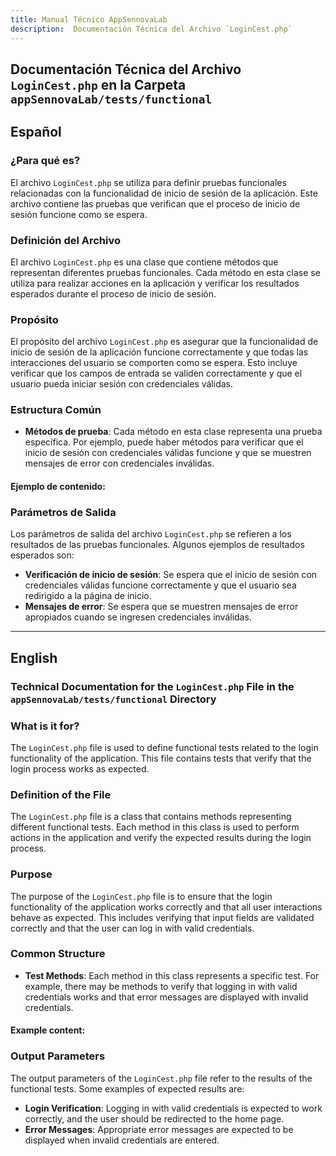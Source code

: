 ```yaml
---
title: Manual Técnico AppSennovaLab
description:  Documentación Técnica del Archivo `LoginCest.php`
---
```


## Documentación Técnica del Archivo `LoginCest.php` en la Carpeta `appSennovaLab/tests/functional`

## Español

### ¿Para qué es?
El archivo `LoginCest.php` se utiliza para definir pruebas funcionales relacionadas con la funcionalidad de inicio de sesión de la aplicación. Este archivo contiene las pruebas que verifican que el proceso de inicio de sesión funcione como se espera.

### Definición del Archivo
El archivo `LoginCest.php` es una clase que contiene métodos que representan diferentes pruebas funcionales. Cada método en esta clase se utiliza para realizar acciones en la aplicación y verificar los resultados esperados durante el proceso de inicio de sesión.

### Propósito
El propósito del archivo `LoginCest.php` es asegurar que la funcionalidad de inicio de sesión de la aplicación funcione correctamente y que todas las interacciones del usuario se comporten como se espera. Esto incluye verificar que los campos de entrada se validen correctamente y que el usuario pueda iniciar sesión con credenciales válidas.

### Estructura Común
- **Métodos de prueba**: Cada método en esta clase representa una prueba específica. Por ejemplo, puede haber métodos para verificar que el inicio de sesión con credenciales válidas funcione y que se muestren mensajes de error con credenciales inválidas.

#### Ejemplo de contenido:

### Parámetros de Salida
Los parámetros de salida del archivo `LoginCest.php` se refieren a los resultados de las pruebas funcionales. Algunos ejemplos de resultados esperados son:

- **Verificación de inicio de sesión**: Se espera que el inicio de sesión con credenciales válidas funcione correctamente y que el usuario sea redirigido a la página de inicio.
- **Mensajes de error**: Se espera que se muestren mensajes de error apropiados cuando se ingresen credenciales inválidas.

---

## English

### Technical Documentation for the `LoginCest.php` File in the `appSennovaLab/tests/functional` Directory

### What is it for?
The `LoginCest.php` file is used to define functional tests related to the login functionality of the application. This file contains tests that verify that the login process works as expected.

### Definition of the File
The `LoginCest.php` file is a class that contains methods representing different functional tests. Each method in this class is used to perform actions in the application and verify the expected results during the login process.

### Purpose
The purpose of the `LoginCest.php` file is to ensure that the login functionality of the application works correctly and that all user interactions behave as expected. This includes verifying that input fields are validated correctly and that the user can log in with valid credentials.

### Common Structure
- **Test Methods**: Each method in this class represents a specific test. For example, there may be methods to verify that logging in with valid credentials works and that error messages are displayed with invalid credentials.

#### Example content:

### Output Parameters
The output parameters of the `LoginCest.php` file refer to the results of the functional tests. Some examples of expected results are:

- **Login Verification**: Logging in with valid credentials is expected to work correctly, and the user should be redirected to the home page.
- **Error Messages**: Appropriate error messages are expected to be displayed when invalid credentials are entered.
